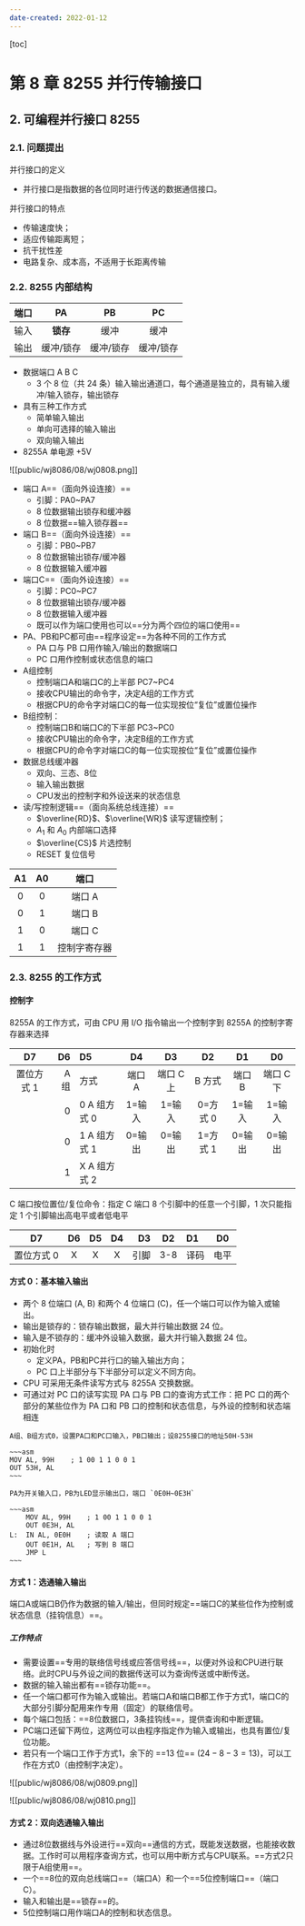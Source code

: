 ```yaml
---
date-created: 2022-01-12
---
```


[toc]

# 第 8 章 8255 并行传输接口

## 2. 可编程并行接口 8255

### 2.1. 问题提出

并行接口的定义

- 并行接口是指数据的各位同时进行传送的数据通信接口。

并行接口的特点

- 传输速度快；
- 适应传输距离短；
- 抗干扰性差
- 电路复杂、成本高，不适用于长距离传输

### 2.2. 8255 内部结构

    
| 端口 |    PA     |    PB     |    PC     |
|:----:|:---------:|:---------:|:---------:|
| 输入 |   **锁存**    |   缓冲    |   缓冲    |
| 输出 | 缓冲/锁存 | 缓冲/锁存 | 缓冲/锁存 |

- 数据端口 A B C
    - 3 个 8 位（共 24 条）输入输出通道口，每个通道是独立的，具有输入缓冲/输入锁存，输出锁存
- 具有三种工作方式
    - 简单输入输出
    - 单向可选择的输入输出
    - 双向输入输出
- 8255A 单电源 +5V

![[public/wj8086/08/wj0808.png]]

- 端口 A==（面向外设连接）==
    - 引脚：PA0~PA7
    - 8 位数据输出锁存和缓冲器
    - 8 位数据==输入锁存器==
- 端口 B==（面向外设连接）==
    - 引脚：PB0~PB7
    - 8 位数据输出锁存/缓冲器
    - 8 位数据输入缓冲器
- 端口C==（面向外设连接）==
    - 引脚：PC0~PC7
    - 8 位数据输出锁存/缓冲器
    - 8 位数据输入缓冲器
    - 既可以作为端口使用也可以==分为两个四位的端口使用==
- PA、PB和PC都可由==程序设定==为各种不同的工作方式
    - PA 口与 PB 口用作输入/输出的数据端口
    - PC 口用作控制或状态信息的端口
- A组控制
    - 控制端口A和端口C的上半部 PC7~PC4
    - 接收CPU输出的命令字，决定A组的工作方式
    - 根据CPU的命令字对端口C的每一位实现按位“复位”或置位操作
- B组控制：
    - 控制端口B和端口C的下半部 PC3~PC0
    - 接收CPU输出的命令字，决定B组的工作方式
    - 根据CPU的命令字对端口C的每一位实现按位“复位”或置位操作
- 数据总线缓冲器
    - 双向、三态、8位
    - 输入输出数据
    - CPU发出的控制字和外设送来的状态信息
- 读/写控制逻辑==（面向系统总线连接）==
    - $\overline{RD}$、$\overline{WR}$ 读写逻辑控制；
    - $A_1$ 和 $A_0$ 内部端口选择
    - $\overline{CS}$ 片选控制
    - RESET 复位信号

| A1  | A0  |     端口     |
|:---:|:---:|:------------:|
|  0  |  0  |    端口 A    |
|  0  |  1  |    端口 B    |
|  1  |  0  |    端口 C    |
|  1  |  1  | 控制字寄存器 |

### 2.3. 8255 的工作方式

#### 控制字

8255A 的工作方式，可由 CPU 用 I/O 指令输出一个控制字到 8255A 的控制字寄存器来选择

|    D7    |   D6 | D5           |   D4   |    D3     |    D2    |   D1   |    D0     |
|:--------:| ----:|:------------ |:------:|:---------:|:--------:|:------:|:---------:|
| 置位方式 1 | A 组 | 方式         | 端口 A | 端口 C 上 |  B 方式  | 端口 B | 端口 C 下 |
|          |    0 | 0 A 组方式 0 | 1=输入 |  1=输入   | 0=方式 0 | 1=输入 |  1=输入   |
|          |    0 | 1 A 组方式 1 | 0=输出 |  0=输出   | 1=方式 1 | 0=输出 |  0=输出   |
|          |    1 | X A 组方式 2 |        |           |          |        |           |

C 端口按位置位/复位命令：指定 C 端口 8 个引脚中的任意一个引脚，1 次只能指定 1 个引脚输出高电平或者低电平

|     D7     | D6  | D5  | D4  |   D3 | D2  | D1   |  D0  |
|:----------:|:---:|:---:|:---:| ----:|:---:|:---- |:----:|
| 置位方式 0 |  X  |  X  |  X  | 引脚 | 3-8 | 译码 | 电平 |

#### 方式 0：基本输入输出

- 两个 8 位端口 (A, B) 和两个 4 位端口 (C)，任一个端口可以作为输入或输出。
- 输出是锁存的：锁存输出数据，最大并行输出数据 24 位。
- 输入是不锁存的：缓冲外设输入数据，最大并行输入数据 24 位。
- 初始化时
    - 定义PA，PB和PC并行口的输入输出方向；
    - PC 口上半部分与下半部分可以定义不同方向。
- CPU 可采用无条件读写方式与 8255A 交换数据。
- 可通过对 PC 口的读写实现 PA 口与 PB 口的查询方式工作：把 PC 口的两个部分的某些位作为 PA 口和 PB 口的控制和状态信息，与外设的控制和状态端相连

```ad-example
A组、B组方式0，设置PA口和PC口输入，PB口输出；设8255接口的地址50H-53H

~~~asm
MOV AL, 99H    ; 1 00 1 1 0 0 1
OUT 53H, AL
~~~
```

```ad-example
PA为开关输入口，PB为LED显示输出口，端口 `0E0H~0E3H`

~~~asm
    MOV AL, 99H    ; 1 00 1 1 0 0 1
    OUT 0E3H, AL
L:  IN AL, 0E0H    ; 读取 A 端口
    OUT 0E1H, AL   ; 写到 B 端口
    JMP L
~~~
```

#### 方式 1：选通输入输出

端口A或端口B仍作为数据的输入/输出，但同时规定==端口C的某些位作为控制或状态信息（挂钩信息）==。

##### 工作特点

- 需要设置==专用的联络信号线或应答信号线==，以便对外设和CPU进行联络。此时CPU与外设之间的数据传送可以为查询传送或中断传送。
- 数据的输入输出都有==锁存功能==。
- 任一个端口都可作为输入或输出。若端口A和端口B都工作于方式1，端口C的大部分引脚分配用来作专用（固定）的联络信号。
- 每个端口包括：==8位数据口，3条挂钩线==，提供查询和中断逻辑。
- PC端口还留下两位，这两位可以由程序指定作为输入或输出，也具有置位/复位功能。
- 若只有一个端口工作于方式1，余下的 ==13 位== ($24-8-3=13$)，可以工作在方式0（由控制字决定）。

![[public/wj8086/08/wj0809.png]]

![[public/wj8086/08/wj0810.png]]

#### 方式 2：双向选通输入输出

- 通过8位数据线与外设进行==双向==通信的方式，既能发送数据，也能接收数据。工作时可以用程序查询方式，也可以用中断方式与CPU联系。==方式2只限于A组使用==。
- 一个==8位的双向总线端口==（端口A）和一个==5位控制端口==（端口C）。
- 输入和输出是==锁存==的。
- 5位控制端口用作端口A的控制和状态信息。

